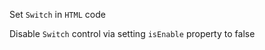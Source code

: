 Set `Switch` in `HTML` code
<snippet id='switch-view-html'/>

Disable `Switch` control via setting `isEnable` property to false
<snippet id='disable-switch-code'/>
